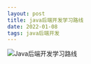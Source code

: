 ```yaml
---
layout: post
title: java后端开发学习路线
date: 2022-01-08
tags: java后端开发
---
```


![Java后端开发学习路线](/post_resource/Java后端开发学习路线.jpg)